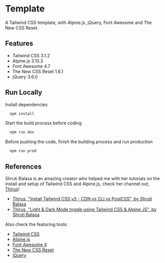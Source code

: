 
# Template

A Tailwind CSS template, with Alpine.js, jQuery, Font Awesome and The New CSS Reset.

## Features

- Tailwind CSS 3.1.2
- Alpine.js 3.10.3
- Font Awesome 4.7
- The New CSS Reset 1.6.1
- jQuery 3.6.0

## Run Locally

Install dependencies

```bash
  npm install
```

Start the build process before coding

```bash
  npm run dev
```

Before pushing the code, finish the building process and run production

```bash
  npm run prod
```

## References

Shruti Balasa is an amazing creator who helped me with her tutorials on the install and setup of Tailwind CSS and Alpine.js, check her channel out, [Thirus](https://www.youtube.com/c/Thirus)!

- [Thirus, "Install Tailwind CSS v3 - CDN vs CLI vs PostCSS", by Shruti Balasa](https://youtu.be/h9Zun41-Ozc)
- [Thirus, "Light & Dark Mode toggle using Tailwind CSS & Alpine JS", by Shruti Balasa](https://youtu.be/NvoYr7eQ2Xo)

Also check the featuring tools:

- [Tailwind CSS](https://tailwindcss.com/)
- [Alpine.js](https://alpinejs.dev/)
- [Font Awesome 4](https://fontawesome.com/v4/)
- [The New CSS Reset](https://elad2412.github.io/the-new-css-reset/)
- [jQuery](https://jquery.com/)
